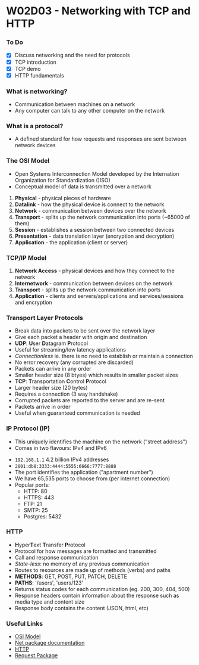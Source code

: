 # W02D03 - Networking with TCP and HTTP

### To Do
- [x] Discuss networking and the need for protocols
- [x] TCP introduction
- [x] TCP demo
- [x] HTTP fundamentals

### What is networking?
- Communication between machines on a network
- Any computer can talk to any other computer on the network

### What is a protocol?
- A defined standard for how requests and responses are sent between network devices

### The OSI Model
- Open Systems Interconnection Model developed by the Internation Organization for Standardization ()ISO)
- Conceptual model of data is transmitted over a network

1. **Physical** - physical pieces of hardware
2. **Datalink** - how the physical device is connect to the network
3. **Network** - communication between devices over the network
4. **Transport** - splits up the network communication into ports (~65000 of them)
5. **Session** - establishes a session between two connected devices
6. **Presentation** - data translation layer (encryption and decryption)
7. **Application** - the application (client or server)

### TCP/IP Model
1. **Network Access** - physical devices and how they connect to the network
2. **Internetwork** - communication between devices on the network
3. **Transport** - splits up the network communication into ports
4. **Application** - clients and servers/applications and services/sessions and encryption

### Transport Layer Protocols
- Break data into packets to be sent over the network layer
- Give each packet a header with origin and destination
- **UDP**: **U**ser **D**atagram **P**rotocol
- Useful for streaming/low latency applications
- _Connectionless_ ie. there is no need to establish or maintain a connection
- No error recovery (any corrupted are discarded)
- Packets can arrive in any order
- Smaller header size (8 btyes) which results in smaller packet sizes
- **TCP**: **T**ransportation **C**ontrol **P**rotocol
 - Larger header size (20 bytes)
 - Requires a connection (3 way handshake)
 - Corrupted packets are reported to the server and are re-sent
 - Packets arrive in order
 - Useful when guaranteed communication is needed

 ### IP Protocol (IP)
 - This uniquely identifies the machine on the network ("street address")
 - Comes in two flavours: IPv4 and IPv6
 * `192.168.1.1` 4.2 billion IPv4 addresses
 * `2001:db8:3333:4444:5555:6666:7777:8888` 
 * The port identifies the application ("apartment number")
 * We have 65,535 ports to choose from (per internet connection)
 * Popular ports:
    * HTTP: 80
    * HTTPS: 443
    * FTP: 21
    * SMTP: 25
    * Postgres: 5432

### HTTP
- **H**yper**T**ext **T**ransfer **P**rotocol
- Protocol for how messages are formatted and transmitted
- Call and response communication
- _State-less_: no memory of any previous communication
- Routes to resources are made up of methods (verbs) and paths
- **METHODS**: GET, POST, PUT, PATCH, DELETE
- **PATHS**: '/users', 'users/123'
- Returns status codes for each communication (eg. 200, 300, 404, 500) 
- Response headers contain information about the response such as media type and content size
- Response body contains the content (JSON, html, etc)

### Useful Links
* [OSI Model](https://en.wikipedia.org/wiki/OSI_model)
* [Net package documentation](https://nodejs.org/api/net.html)
* [HTTP](https://en.wikipedia.org/wiki/Hypertext_Transfer_Protocol)
* [Request Package](https://www.npmjs.com/package/request)




